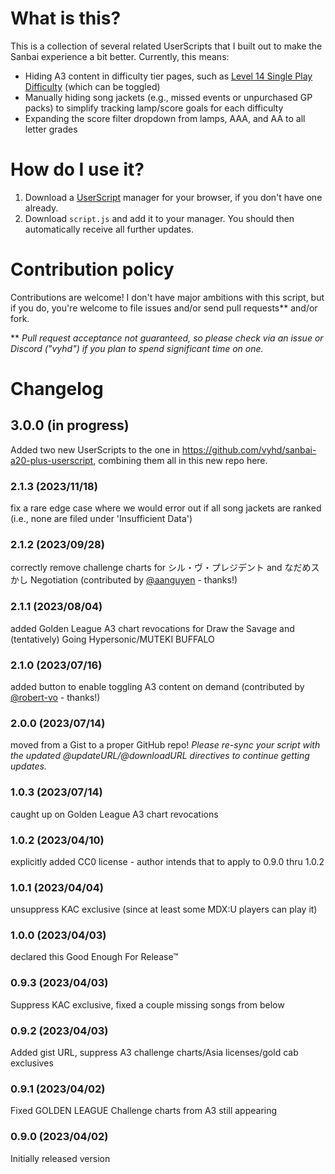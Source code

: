 # What is this?

This is a collection of several related UserScripts that I built out to make the Sanbai experience a bit better. Currently, this means:
* Hiding A3 content in difficulty tier pages, such as [Level 14 Single Play Difficulty](https://3icecream.com/difficulty_list/14) (which can be toggled)
* Manually hiding song jackets (e.g., missed events or unpurchased GP packs) to simplify tracking lamp/score goals for each difficulty
* Expanding the score filter dropdown from lamps, AAA, and AA to all letter grades


# How do I use it?

1. Download a [UserScript](https://en.wikipedia.org/wiki/Userscript) manager for your browser, if you don't have one already.
2. Download `script.js` and add it to your manager. You should then automatically receive all further updates.


# Contribution policy

Contributions are welcome! I don't have major ambitions with this script, but if you do, you're welcome to file issues
and/or send pull requests** and/or fork.

** *Pull request acceptance not guaranteed, so please check via an issue or Discord ("vyhd") if you plan to spend significant time on one.*


# Changelog

## 3.0.0 (in progress)
Added two new UserScripts to the one in https://github.com/vyhd/sanbai-a20-plus-userscript, combining them all in this new repo here.

### 2.1.3 (2023/11/18)
fix a rare edge case where we would error out if all song jackets are ranked (i.e., none are filed under 'Insufficient Data')

### 2.1.2 (2023/09/28)
correctly remove challenge charts for シル・ヴ・プレジデント and なだめスかし Negotiation (contributed by [@aanguyen](https://github.com/aanguyen) - thanks!)

### 2.1.1 (2023/08/04)
added Golden League A3 chart revocations for Draw the Savage and (tentatively) Going Hypersonic/MUTEKI BUFFALO

### 2.1.0 (2023/07/16)
added button to enable toggling A3 content on demand (contributed by [@robert-vo](https://github.com/robert-vo) - thanks!)

### 2.0.0 (2023/07/14)
moved from a Gist to a proper GitHub repo! _Please re-sync your script with the updated @updateURL/@downloadURL directives to continue getting updates._

### 1.0.3 (2023/07/14)
caught up on Golden League A3 chart revocations

### 1.0.2 (2023/04/10)
explicitly added CC0 license - author intends that to apply to 0.9.0 thru 1.0.2

### 1.0.1 (2023/04/04)
unsuppress KAC exclusive (since at least some MDX:U players can play it)

### 1.0.0 (2023/04/03)
declared this Good Enough For Release™

### 0.9.3 (2023/04/03)
Suppress KAC exclusive, fixed a couple missing songs from below

### 0.9.2 (2023/04/03)
Added gist URL, suppress A3 challenge charts/Asia licenses/gold cab exclusives

### 0.9.1 (2023/04/02)
Fixed GOLDEN LEAGUE Challenge charts from A3 still appearing

### 0.9.0 (2023/04/02)
Initially released version
